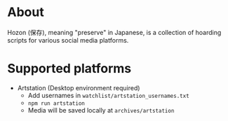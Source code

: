 # About

Hozon (保存), meaning "preserve" in Japanese, is a collection of hoarding scripts for various social media platforms.

# Supported platforms
- Artstation (Desktop environment required)
  - Add usernames in `watchlist/artstation_usernames.txt`
  - `npm run artstation`
  - Media will be saved locally at `archives/artstation`